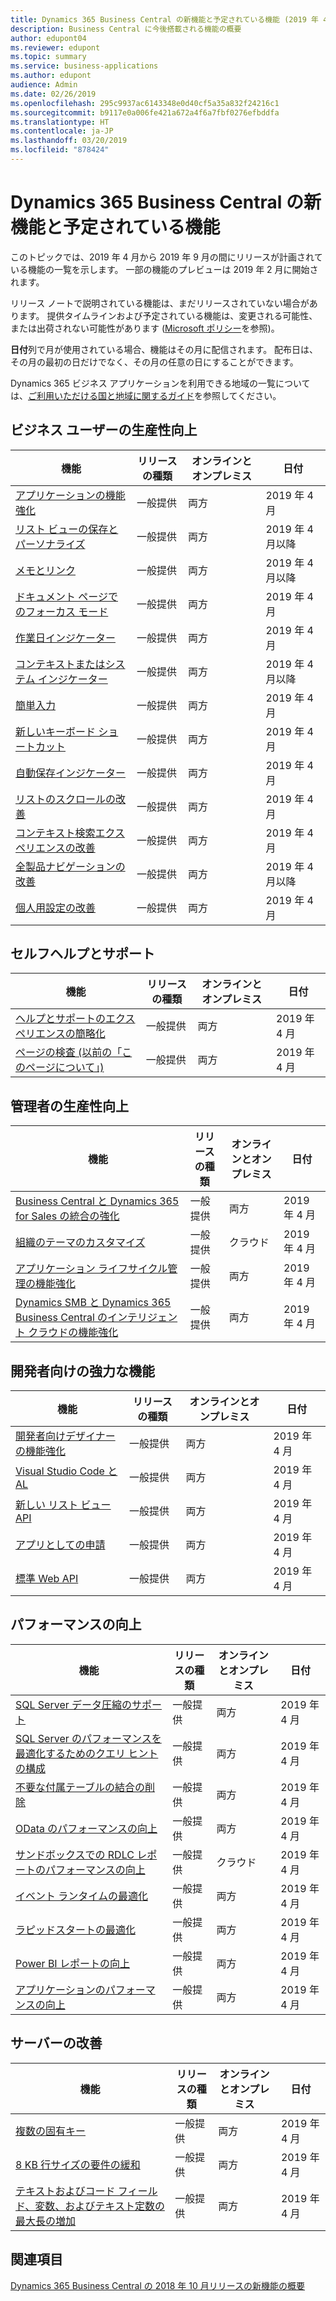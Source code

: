 ```yaml
---
title: Dynamics 365 Business Central の新機能と予定されている機能 (2019 年 4 月)
description: Business Central に今後搭載される機能の概要
author: edupont04
ms.reviewer: edupont
ms.topic: summary
ms.service: business-applications
ms.author: edupont
audience: Admin
ms.date: 02/26/2019
ms.openlocfilehash: 295c9937ac6143348e0d40cf5a35a832f24216c1
ms.sourcegitcommit: b9117e0a006fe421a672a4f6a7fbf0276efbddfa
ms.translationtype: HT
ms.contentlocale: ja-JP
ms.lasthandoff: 03/20/2019
ms.locfileid: "878424"
---
```

# <a name="whats-new-and-planned-for-dynamics-365-business-central"></a>Dynamics 365 Business Central の新機能と予定されている機能

このトピックでは、2019 年 4 月から 2019 年 9 月の間にリリースが計画されている機能の一覧を示します。 一部の機能のプレビューは 2019 年 2 月に開始されます。 

リリース ノートで説明されている機能は、まだリリースされていない場合があります。 提供タイムラインおよび予定されている機能は、変更される可能性、または出荷されない可能性があります ([Microsoft ポリシー](https://go.microsoft.com/fwlink/p/?linkid=2007332)を参照)。

**日付**列で月が使用されている場合、機能はその月に配信されます。 配布日は、その月の最初の日だけでなく、その月の任意の日にすることができます。

Dynamics 365 ビジネス アプリケーションを利用できる地域の一覧については、[ご利用いただける国と地域に関するガイド](https://aka.ms/dynamics_365_international_availability_deck)を参照してください。


## <a name="productivity-enhancements-for-business-users"></a>ビジネス ユーザーの生産性向上

| 機能 | リリースの種類 | オンラインとオンプレミス |日付 |
|---------|--------------|-----------------------|-------|
| [アプリケーションの機能強化](application-enhancements.md) |一般提供 | 両方 | 2019 年 4 月 | 
| [リスト ビューの保存とパーソナライズ](list-views.md) | 一般提供 | 両方 | 2019 年 4 月以降 |
| [メモとリンク](comments-notes-links.md) | 一般提供 | 両方 | 2019 年 4 月以降 |
| [ドキュメント ページでのフォーカス モード](focus.md) | 一般提供 | 両方 | 2019 年 4 月 |
| [作業日インジケーター](know-your-context.md) | 一般提供 | 両方 | 2019 年 4 月 |
| [コンテキストまたはシステム インジケーター](know-your-context.md) | 一般提供 | 両方 | 2019 年 4 月以降 |
| [簡単入力](quick-entry.md)| 一般提供 | 両方 | 2019 年 4 月 |
| [新しいキーボード ショートカット](shortcuts.md) | 一般提供 | 両方 | 2019 年 4 月 |
| [自動保存インジケーター](autosave.md) | 一般提供 | 両方 | 2019 年 4 月 |
| [リストのスクロールの改善](scroll-improvements.md) | 一般提供 | 両方 | 2019 年 4 月 |
| [コンテキスト検索エクスペリエンスの改善](tell-me-more.md) | 一般提供 | 両方 | 2019 年 4 月 |
| [全製品ナビゲーションの改善](navigation.md) | 一般提供 | 両方 | 2019 年 4 月以降 |
| [個人用設定の改善](personalization.md) | 一般提供 | 両方 | 2019 年 4 月 |

## <a name="self-help-and-support"></a>セルフヘルプとサポート

| 機能 | リリースの種類 | オンラインとオンプレミス |日付|
|---------|--------------|-----------------------|-------|
| [ヘルプとサポートのエクスペリエンスの簡略化](assistance.md) | 一般提供 | 両方 | 2019 年 4 月 |
| [ページの検査 (以前の「このページについて」)](page-inspector.md) | 一般提供 | 両方 | 2019 年 4 月 |

## <a name="productivity-enhancements-for-administrators"></a>管理者の生産性向上

| 機能 | リリースの種類 | オンラインとオンプレミス |日付 |
|---------|--------------|-----------------------|-------|
| [Business Central と Dynamics 365 for Sales の統合の強化](sales-integration-hardening.md) | 一般提供 | 両方 | 2019 年 4 月 |
| [組織のテーマのカスタマイズ](unified-header.md)| 一般提供| クラウド | 2019 年 4 月 |
| [アプリケーション ライフサイクル管理の機能強化](application-lifecycle-management.md)| 一般提供| 両方 | 2019 年 4 月 |
| [Dynamics SMB と Dynamics 365 Business Central のインテリジェント クラウドの機能強化](enhancements-intelligent-cloud.md)| 一般提供 | 両方 | 2019 年 4 月 |

## <a name="powerful-features-for-developers"></a>開発者向けの強力な機能

| 機能 | リリースの種類 | オンラインとオンプレミス |日付 |
|---------|--------------|-----------------------|-------|
| [開発者向けデザイナーの機能強化](designer.md) | 一般提供 | 両方 | 2019 年 4 月 |
| [Visual Studio Code と AL ](visual-studio-code-and-al.md) | 一般提供 | 両方 | 2019 年 4 月 |
| [新しい リスト ビュー API](list-views.md) | 一般提供 | 両方 | 2019 年 4 月 |
| [アプリとしての申請](visual-studio-code-and-al.md) | 一般提供 | 両方 | 2019 年 4 月 |
| [標準 Web API](standard-web-apis.md) | 一般提供 | 両方 | 2019 年 4 月 |

## <a name="performance-improvements"></a>パフォーマンスの向上

| 機能 | リリースの種類 | オンラインとオンプレミス |日付 |
|---------|--------------|-----------------------|-------|
| [SQL Server データ圧縮のサポート](sql-compression.md) |一般提供 | 両方 | 2019 年 4 月 | 
| [SQL Server のパフォーマンスを最適化するためのクエリ ヒントの構成](removal-of-query-hints.md) | 一般提供 | 両方 | 2019 年 4 月 |
| [不要な付属テーブルの結合の削除](no-join-when-counting.md) | 一般提供 | 両方 | 2019 年 4 月 |
| [OData のパフォーマンスの向上](odata-performance-improvements.md) | 一般提供 | 両方 | 2019 年 4 月 |
| [サンドボックスでの RDLC レポートのパフォーマンスの向上](reporting-performance-on-sandboxes.md) | 一般提供 | クラウド | 2019 年 4 月 |
| [イベント ランタイムの最適化](event-runtime-optimizations.md) | 一般提供 | 両方 | 2019 年 4 月 |
| [ラピッドスタートの最適化](optimize-rapidstart.md)| 一般提供 | 両方 | 2019 年 4 月 |
| [Power BI レポートの向上](power-bi-report-performance-improvements.md) | 一般提供 | 両方 | 2019 年 4 月 |
| [アプリケーションのパフォーマンスの向上](application-performance-improvements.md) | 一般提供 | 両方 | 2019 年 4 月 |

## <a name="server-improvements"></a>サーバーの改善

| 機能 | リリースの種類 | オンラインとオンプレミス |日付 |
|---------|--------------|-----------------------|-------|
| [複数の固有キー](multiple-unique-indexes.md) |一般提供 | 両方 | 2019 年 4 月 |
| [8 KB 行サイズの要件の緩和](relax-requirement-of-8k-row-size.md) | 一般提供 | 両方 | 2019 年 4 月 |
| [テキストおよびコード フィールド、変数、およびテキスト定数の最大長の増加](max-length-of-variable-length-table-fields-has-been-expanded.md) | 一般提供 | 両方 | 2019 年 4 月 |

## <a name="see-also"></a>関連項目

[Dynamics 365 Business Central の 2018 年 10 月リリースの新機能の概要](https://docs.microsoft.com/business-applications-release-notes/October18/dynamics365-business-central/planned-features)  
